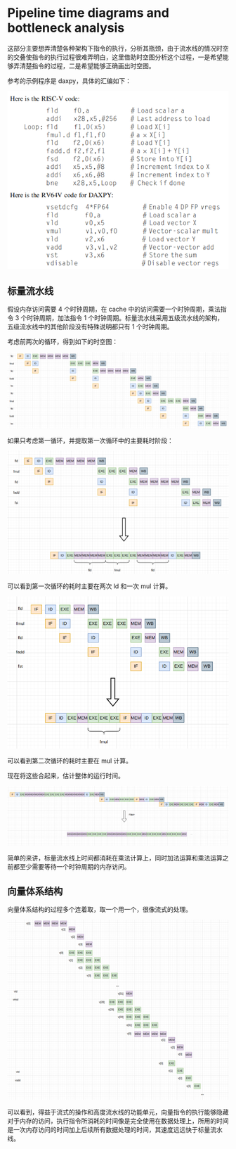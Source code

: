 # Pipeline time diagrams and bottleneck analysis

这部分主要想弄清楚各种架构下指令的执行，分析其瓶颈，由于流水线的情况时空的交叠使指令的执行过程很难弄明白，这里借助时空图分析这个过程，一是希望能够弄清楚指令的过程，二是希望能够正确画出时空图。

参考的示例程序是 daxpy，具体的汇编如下：

![daxpy](./images/ch4/daxpy_asm.png)

## 标量流水线

假设内存访问需要 4 个时钟周期，在 cache 中的访问需要一个时钟周期，乘法指令 3 个时钟周期，加法指令 1 个时钟周期。标量流水线采用五级流水线的架构，五级流水线中的其他阶段没有特殊说明都只有 1 个时钟周期。

考虑前两次的循环，得到如下的时空图：

![标量流水线的前两次循环](./images/other/pipeline_diagrams/scalar_pipeline_all.png)

如果只考虑第一循环，并提取第一次循环中的主要耗时阶段：

![第一次循环](./images/other/pipeline_diagrams/scalar_pipeline_first.png)

可以看到第一次循环的耗时主要在两次 ld 和一次 mul 计算。

![第二次循环](./images/other/pipeline_diagrams/scalar_pipeline_second.png)

可以看到第二次循环的耗时主要在 mul 计算。

现在将这些合起来，估计整体的运行时间。

![总时间](./images/other/pipeline_diagrams/scalar_time.png)

简单的来讲，标量流水线上时间都消耗在乘法计算上，同时加法运算和乘法运算之前都至少需要等待一个时钟周期的内存访问。

## 向量体系结构

向量体系结构的过程多个连着取，取一个用一个，很像流式的处理。

![向量体系结构](./images/other/pipeline_diagrams/vector_all.png)

可以看到，得益于流式的操作和高度流水线的功能单元，向量指令的执行能够隐藏对于内存的访问，执行指令所消耗的时间像是完全使用在数据处理上，所用的时间是一次内存访问的时间加上后续所有数据处理的时间，其速度远远快于标量流水线。
